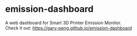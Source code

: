 # emission-dashboard
A web dashboard for Smart 3D Printer Emission Monitor.\
Check it out: https://gary-peng.github.io/emission-dashboard
